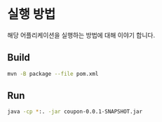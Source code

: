 # 실행 방법 
해당 어플리케이션을 실행하는 방법에 대해 이야기 합니다.

## Build 
```bash
mvn -B package --file pom.xml
```

## Run 
```bash
java -cp *:. -jar coupon-0.0.1-SNAPSHOT.jar
```
